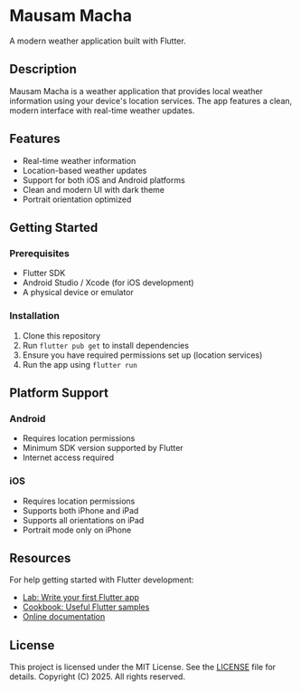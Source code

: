 # Mausam Macha

A modern weather application built with Flutter.

## Description

Mausam Macha is a weather application that provides local weather information using your device's location services. The app features a clean, modern interface with real-time weather updates.

## Features

- Real-time weather information
- Location-based weather updates
- Support for both iOS and Android platforms
- Clean and modern UI with dark theme
- Portrait orientation optimized

## Getting Started

### Prerequisites

- Flutter SDK
- Android Studio / Xcode (for iOS development)
- A physical device or emulator

### Installation

1. Clone this repository
2. Run `flutter pub get` to install dependencies
3. Ensure you have required permissions set up (location services)
4. Run the app using `flutter run`

## Platform Support

### Android
- Requires location permissions
- Minimum SDK version supported by Flutter
- Internet access required

### iOS
- Requires location permissions
- Supports both iPhone and iPad
- Supports all orientations on iPad
- Portrait mode only on iPhone

## Resources

For help getting started with Flutter development:

- [Lab: Write your first Flutter app](https://docs.flutter.dev/get-started/codelab)
- [Cookbook: Useful Flutter samples](https://docs.flutter.dev/cookbook)
- [Online documentation](https://docs.flutter.dev/)

## License
This project is licensed under the MIT License. See the [LICENSE](LICENSE.txt) file for details.
Copyright (C) 2025. All rights reserved.
